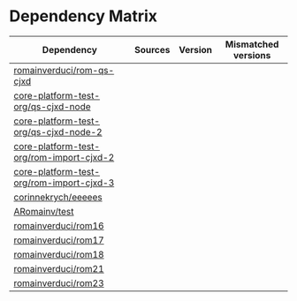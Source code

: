 # Dependency Matrix

Dependency | Sources | Version | Mismatched versions
---------- | ------- | ------- | -------------------
[romainverduci/rom-qs-cjxd](https://github.com/romainverduci/rom-qs-cjxd.git) |  | []() | 
[core-platform-test-org/qs-cjxd-node](https://github.com/core-platform-test-org/qs-cjxd-node.git) |  | []() | 
[core-platform-test-org/qs-cjxd-node-2](https://github.com/core-platform-test-org/qs-cjxd-node-2.git) |  | []() | 
[core-platform-test-org/rom-import-cjxd-2](https://github.com/core-platform-test-org/rom-import-cjxd-2.git) |  | []() | 
[core-platform-test-org/rom-import-cjxd-3](https://github.com/core-platform-test-org/rom-import-cjxd-3.git) |  | []() | 
[corinnekrych/eeeees](https://github.com/corinnekrych/eeeees.git) |  | []() | 
[ARomainv/test](https://github.com/ARomainv/test.git) |  | []() | 
[romainverduci/rom16](https://github.com/romainverduci/rom16.git) |  | []() | 
[romainverduci/rom17](https://github.com/romainverduci/rom17.git) |  | []() | 
[romainverduci/rom18](https://github.com/romainverduci/rom18.git) |  | []() | 
[romainverduci/rom21](https://github.com/romainverduci/rom21.git) |  | []() | 
[romainverduci/rom23](https://github.com/romainverduci/rom23.git) |  | []() | 
